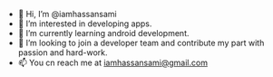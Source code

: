 - 👋 Hi, I’m @iamhassansami
- 👀 I’m interested in developing apps.
- 🌱 I’m currently learning android development.
- 💞️ I’m looking to join a developer team and contribute my part with passion and hard-work.
- 📫 You cn reach me at iamhassansami@gmail.com
